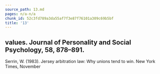 ```yaml
---
source_path: 13.md
pages: n/a-n/a
chunk_id: 52c3fd789a3da55af7f3e87f76101a309c69b5bf
title: '13'
---
```

## values. Journal of Personality and Social Psychology, 58, 878–891.

Serrin, W. (1983). Jersey arbitration law: Why unions tend to win. New York Times, November
